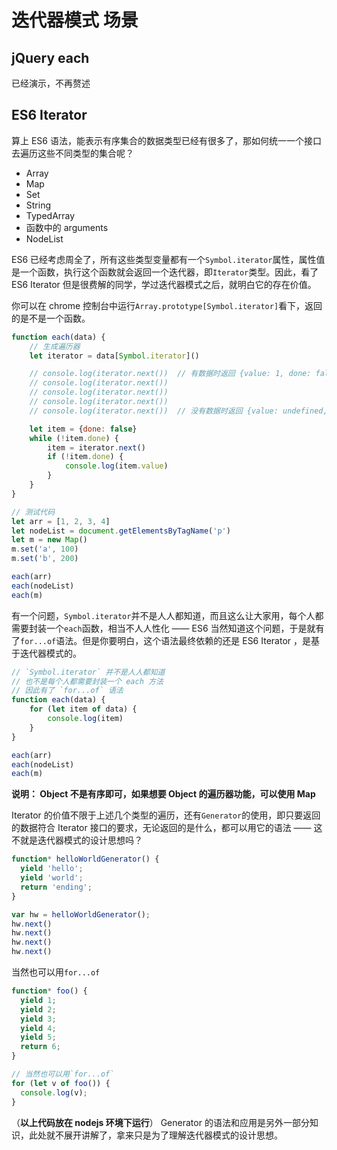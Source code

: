 # 迭代器模式 场景

## jQuery each

已经演示，不再赘述

## ES6 Iterator

算上 ES6 语法，能表示有序集合的数据类型已经有很多了，那如何统一一个接口去遍历这些不同类型的集合呢？

- Array
- Map
- Set
- String
- TypedArray
- 函数中的 arguments
- NodeList

ES6 已经考虑周全了，所有这些类型变量都有一个`Symbol.iterator`属性，属性值是一个函数，执行这个函数就会返回一个迭代器，即`Iterator`类型。因此，看了 ES6 Iterator 但是很费解的同学，学过迭代器模式之后，就明白它的存在价值。

你可以在 chrome 控制台中运行`Array.prototype[Symbol.iterator]`看下，返回的是不是一个函数。

```js
function each(data) {
    // 生成遍历器
    let iterator = data[Symbol.iterator]()

    // console.log(iterator.next())  // 有数据时返回 {value: 1, done: false}
    // console.log(iterator.next())
    // console.log(iterator.next())
    // console.log(iterator.next())
    // console.log(iterator.next())  // 没有数据时返回 {value: undefined, done: true}

    let item = {done: false}
    while (!item.done) {
        item = iterator.next()
        if (!item.done) {
            console.log(item.value)
        }
    }
}

// 测试代码
let arr = [1, 2, 3, 4]
let nodeList = document.getElementsByTagName('p')
let m = new Map()
m.set('a', 100)
m.set('b', 200)

each(arr)
each(nodeList)
each(m)
```

有一个问题，`Symbol.iterator`并不是人人都知道，而且这么让大家用，每个人都需要封装一个`each`函数，相当不人人性化 —— ES6 当然知道这个问题，于是就有了`for...of`语法。但是你要明白，这个语法最终依赖的还是 ES6 Iterator ，是基于迭代器模式的。

```js
// `Symbol.iterator` 并不是人人都知道
// 也不是每个人都需要封装一个 each 方法
// 因此有了 `for...of` 语法
function each(data) {
    for (let item of data) {
        console.log(item)
    }
}

each(arr)
each(nodeList)
each(m)
```

**说明： Object 不是有序即可，如果想要 Object 的遍历器功能，可以使用 Map**

Iterator 的价值不限于上述几个类型的遍历，还有`Generator`的使用，即只要返回的数据符合 Iterator 接口的要求，无论返回的是什么，都可以用它的语法 —— 这不就是迭代器模式的设计思想吗？

```js
function* helloWorldGenerator() {
  yield 'hello';
  yield 'world';
  return 'ending';
}

var hw = helloWorldGenerator();
hw.next()
hw.next()
hw.next()
hw.next()
```

当然也可以用`for...of`

```js
function* foo() {
  yield 1;
  yield 2;
  yield 3;
  yield 4;
  yield 5;
  return 6;
}

// 当然也可以用`for...of`
for (let v of foo()) {
  console.log(v);
}
```

（**以上代码放在 nodejs 环境下运行**） Generator 的语法和应用是另外一部分知识，此处就不展开讲解了，拿来只是为了理解迭代器模式的设计思想。

